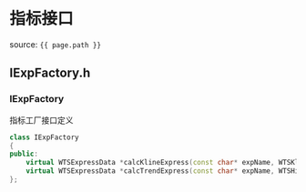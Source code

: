 # 指标接口

source: `{{ page.path }}`

## IExpFactory.h

### IExpFactory

指标工厂接口定义

```cpp
class IExpFactory
{
public:
	virtual WTSExpressData *calcKlineExpress(const char* expName, WTSKlineData* klineData, WTSExpressParams* params) = 0;
	virtual WTSExpressData *calcTrendExpress(const char* expName, WTSHisTrendData* trendData, WTSExpressParams* params) = 0;
};
```